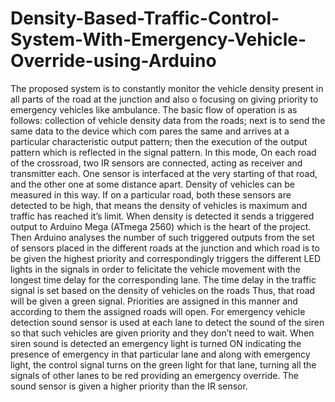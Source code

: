 # Density-Based-Traffic-Control-System-With-Emergency-Vehicle-Override-using-Arduino
The proposed system is to constantly monitor the vehicle density present in all parts of the road at the junction and also o focusing on giving priority to emergency vehicles like ambulance. The basic flow of operation is as follows: collection of vehicle density data from the roads; next is to send the same data to the device which com pares the same and arrives at a particular characteristic output pattern; then the execution of the output pattern which is reflected in the signal pattern. In this mode, On each road of the crossroad, two IR sensors are connected, acting as receiver and transmitter each. One sensor is interfaced at the very starting of that road, and the other one at some distance apart. Density of vehicles can be measured in this way. If on a particular road, both these sensors are detected to be high, that means the density of vehicles is maximum and traffic has reached it’s limit. When density is detected it sends a triggered output to Arduino Mega (ATmega 2560) which is the heart of the project. Then Arduino analyses the number of such triggered outputs from the set of sensors placed in the different roads at the junction and which road is to be given the highest priority and correspondingly triggers the different LED lights in the signals in order to felicitate the vehicle movement with the longest time delay for the corresponding lane. The time delay in the traffic signal is set based on the density of vehicles on the roads Thus, that road will be given a green signal. Priorities are assigned in this manner and according to them the assigned roads will open. For emergency vehicle detection sound sensor is used at each lane to detect the sound of the siren so that such vehicles are given priority and they don’t need to wait. When siren sound is detected an emergency light is turned ON indicating the presence of emergency in that particular lane and along with emergency light, the control signal turns on the green light for that lane, turning all the signals of other lanes to be red providing an emergency override. The sound sensor is given a higher priority than the IR sensor.
